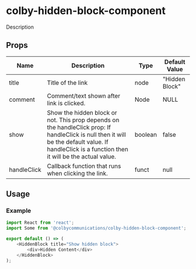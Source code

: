 # colby-hidden-block-component

Description

## Props

| Name        | Description                                                                                                                                                                                       | Type    | Default Value  |
| ----------- | ------------------------------------------------------------------------------------------------------------------------------------------------------------------------------------------------- | ------- | -------------- |
| title       | Title of the link                                                                                                                                                                                 | node    | "Hidden Block" |
| comment     | Comment/text shown after link is clicked.                                                                                                                                                         | Node    | NULL           |
| show        | Show the hidden block or not. This prop depends on the handleClick prop: If handleClick is null then it will be the default value. If handleClick is a function then it will be the actual value. | boolean | false          |
| handleClick | Callback function that runs when clicking the link.                                                                                                                                               | funct   | null           |

## Usage

### Example

```javascript
import React from 'react';
import Some from '@colbycommunications/colby-hidden-block-component';

export default () => (
    <HiddenBlock title="Show hidden block">
        <div>Hidden Content</div>
    </HiddenBlock>
);
```
